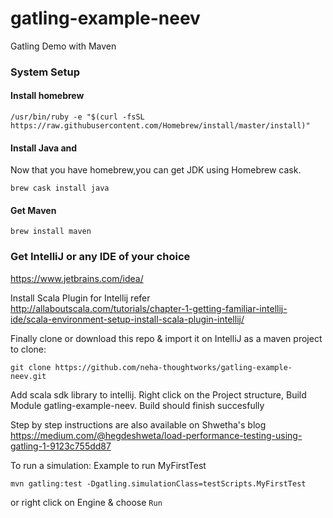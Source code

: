 # gatling-example-neev
Gatling Demo with Maven

###  System Setup

#### Install homebrew

`/usr/bin/ruby -e "$(curl -fsSL https://raw.githubusercontent.com/Homebrew/install/master/install)"`

#### Install Java and
Now that you have homebrew,you can get JDK using Homebrew cask.

`brew cask install java`

#### Get Maven

`brew install maven`


### Get IntelliJ or any IDE of your choice
https://www.jetbrains.com/idea/

Install Scala Plugin for Intellij refer http://allaboutscala.com/tutorials/chapter-1-getting-familiar-intellij-ide/scala-environment-setup-install-scala-plugin-intellij/

Finally clone or download this repo & import it on IntelliJ as a maven project
to clone: 

`git clone https://github.com/neha-thoughtworks/gatling-example-neev.git`

Add scala sdk library to intellij. Right click on the Project structure, Build Module gatling-example-neev.
Build should finish succesfully

Step by step instructions are also available on Shwetha's blog
https://medium.com/@hegdeshweta/load-performance-testing-using-gatling-1-9123c755dd87


To run a simulation:
Example to run MyFirstTest

`mvn gatling:test -Dgatling.simulationClass=testScripts.MyFirstTest`

or right click on Engine & choose `Run`






